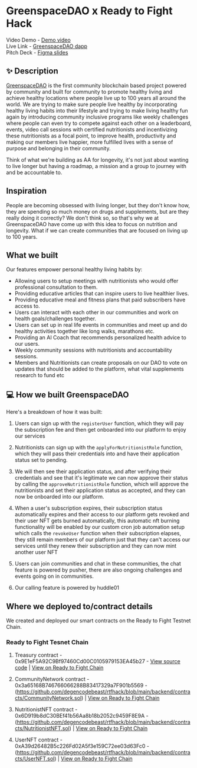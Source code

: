 
# GreenspaceDAO x Ready to Fight Hack

Video Demo - [Demo video](https://vimeo.com/939060983) <br />
Live Link - [GreenspaceDAO dapp](https://rtfhack.vercel.app/) <br />
Pitch Deck - [Figma slides](https://www.figma.com/proto/kbNH39bNAHi5LMqBysGlHD/GreenSpaceDAO-Pitch-Deck?page-id=0%3A1&type=design&node-id=0-185&viewport=401%2C401%2C0.05&t=T8YMxu888hhtmNQn-8&scaling=scale-down-width&hide-ui=1) <br/>

## ✨ Description

[GreenspaceDAO](https://rtfhack.vercel.app/) is the first community blockchain based project powered by community and built for community to promote healthy living and achieve healthy locations where people live up to 100 years all around the world. We are trying to make sure people live healthy by incorporating healthy living habits into their lifestyle and trying to make living healthy fun again by introducing community inclusive programs like weekly challenges where people can even try to compete against each other on a leaderboard, events, video call sessions with certified nutritionists and incentivizing these nutritionists as a focal point, to improve health, productivity and making our members live happier, more fulfilled lives with a sense of purpose and belonging in their community. 

Think of what we're building as AA for longevity, it's not just about wanting to live longer but having a roadmap, a mission and a group to journey with and be accountable to. 

## Inspiration

People are becoming obsessed with living longer, but they don't know how, they are spending so much money on drugs and supplements, but are they really doing it correctly? We don't think so, so that's why we at GreenspaceDAO have come up with this idea to focus on nutrition and longevity. What if we can create communities that are focused on living up to 100 years.

## What we built

Our features empower personal healthy living habits by:

- Allowing users to setup meetings with nutritionists who would offer professional consultation to them.
- Providing educative articles that can inspire users to live healthier lives.
- Providing educative meal and fitness plans that paid subscribers have access to.
- Users can interact with each other in our communities and work on health goals/challenges together.
- Users can set up in real life events in communities and meet up and do healthy activities together like long walks, marathons etc.
- Providing an AI Coach that recommends personalized health advice to our users. 
- Weekly community sessions with nutritionists and accountability sessions.
- Members and Nutritionists can create proposals on our DAO to vote on updates that should be added to the platform, what vital supplements research to fund etc

## 💻 How we built GreenspaceDAO

Here's a breakdown of how it was built:

1. Users can sign up with the `registerUser` function, which they will pay the subscription fee and then get onboarded into our platform to enjoy our services

2. Nutritionists can sign up with the `applyForNutritionistRole` function, which they will pass their credentials into and have their application status set to pending.

3. We will then see their application status, and after verifying their credentials and see that it's legitimate we can now approve their status by calling the `approveNutritionistRole` function, which will approve the nutritionists and set their application status as accepted, and they can now be onboarded into our platform.

4. When a user's subscription expires, their subscription status automatically expires and their access to our platform gets revoked and their user NFT gets burned automatically, this automatic nft burning functionality will be enabled by our custom cron job automation setup which calls the `revokeUser` function when their subscription elapses, they still remain members of our platform just that they can't access our services until they renew their subscription and they can now mint another user NFT

5. Users can join communities and chat in these communities, the chat feature is powered by pusher, there are also ongoing challenges and events going on in communities.

6. Our calling feature is powered by huddle01

## Where we deployed to/contract details

We created and deployed our smart contracts on the Ready to Fight Testnet Chain.

### Ready to Fight Tesnet Chain

1. Treasury contract - 0x9E1eF5A92C9Bf97460Cd00C0105979153EA45b27 - [View source code](https://github.com/degencodebeast/rtfhack/blob/main/backend/contracts/Treasury.sol) | [View on Ready to Fight Chain](https://network.rtfight.com/address/0x9E1eF5A92C9Bf97460Cd00C0105979153EA45b27)



2. CommunityNetwork contract - 0x3a65168B746766066288B83417329a7F901b5569 - (https://github.com/degencodebeast/rtfhack/blob/main/backend/contracts/CommunityNetwork.sol) | [View on Ready to Fight Chain](https://network.rtfight.com/address/0x3a65168B746766066288B83417329a7F901b5569)

3. NutritionistNFT contract - 0x6D919b8dC30BEf41b56Aa8b18b2052c9459F8E9A - (https://github.com/degencodebeast/rtfhack/blob/main/backend/contracts/NutritionistNFT.sol) | [View on Ready to Fight Chain](https://network.rtfight.com/address/0x6D919b8dC30BEf41b56Aa8b18b2052c9459F8E9A)

4. UserNFT contract - 0xA39d26482B5c226Fd02A5f3e159C72ee03d63Fc0 -(https://github.com/degencodebeast/rtfhack/blob/main/backend/contracts/UserNFT.sol) | [View on Ready to Fight Chain](https://network.rtfight.com/address/0xA39d26482B5c226Fd02A5f3e159C72ee03d63Fc0)

